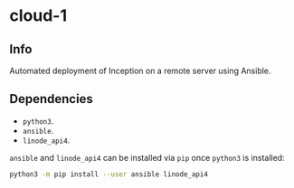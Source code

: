 # cloud-1

## Info

Automated deployment of Inception on a remote server using Ansible.

## Dependencies

- `python3`.
- `ansible`.
- `linode_api4`.

`ansible` and `linode_api4` can be installed via `pip` once `python3` is installed:
```bash
python3 -m pip install --user ansible linode_api4
```
